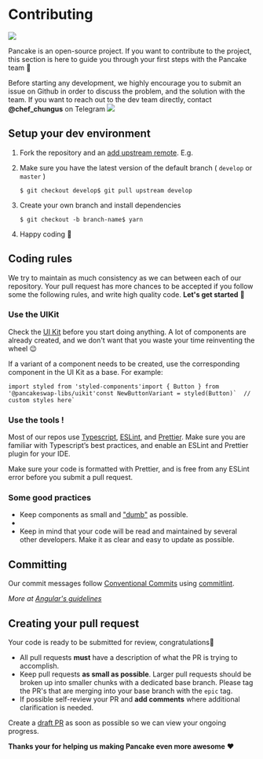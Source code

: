 # Contributing

![](https://gblobscdn.gitbook.com/assets%2F-MHREX7DHcljbY5IkjgJ%2F-MbKS2mFRDg91ZWCu1Fz%2F-MbKZ6RWPn-lpd84iP22%2Fdocs%20masthead%20\(18\).png?alt=media\&token=4447fa07-2e56-48de-b4f6-16316b83f3dd)

Pancake is an open-source project. If you want to contribute to the project, this section is here to guide you through your first steps with the Pancake team 🥞

Before starting any development, we highly encourage you to submit an issue on Github in order to discuss the problem, and the solution with the team. If you want to reach out to the dev team directly, contact **@chef\_chungus** on Telegram ![](https://firebasestorage.googleapis.com/v0/b/gitbook-28427.appspot.com/o/assets%2F-MHREX7DHcljbY5IkjgJ%2F-MQGgFwNps60bbH7yY91%2F-MQGkpAKkjaKCYaDRZJk%2FLogo.svg?alt=media\&token=e7a73219-f26f-4702-bb12-ed8d9dedc658)

## Setup your dev environment <a href="#setup-your-dev-environment" id="setup-your-dev-environment"></a>

1. Fork the repository and an [add upstream remote](https://docs.github.com/en/free-pro-team@latest/github/collaborating-with-issues-and-pull-requests/configuring-a-remote-for-a-fork). E.g.
2.  Make sure you have the latest version of the default branch ( `develop` or `master` )

    ```
    $ git checkout develop$ git pull upstream develop
    ```
3.  Create your own branch and install dependencies

    ```
    $ git checkout -b branch-name$ yarn
    ```
4. Happy coding 🎉

## Coding rules <a href="#coding-rules" id="coding-rules"></a>

We try to maintain as much consistency as we can between each of our repository. Your pull request has more chances to be accepted if you follow some the following rules, and write high quality code. **Let's get started** 💪

### Use the UIKit <a href="#use-the-uikit" id="use-the-uikit"></a>

Check the [UI Kit](https://github.com/pancakeswap/pancake-uikit) before you start doing anything. A lot of components are already created, and we don't want that you waste your time reinventing the wheel 😉

If a variant of a component needs to be created, use the corresponding component in the UI Kit as a base. For example:

```
import styled from 'styled-components'import { Button } from '@pancakeswap-libs/uikit'​const NewButtonVariant = styled(Button)`  // custom styles here`
```

### Use the tools ! <a href="#use-the-tools" id="use-the-tools"></a>

Most of our repos use [Typescript](https://www.typescriptlang.org/docs), [ESLint](https://eslint.org/docs/user-guide/getting-started), and [Prettier](https://prettier.io). Make sure you are familiar with Typescript’s best practices, and enable an ESLint and Prettier plugin for your IDE.

Make sure your code is formatted with Prettier, and is free from any ESLint error before you submit a pull request.

### Some good practices <a href="#some-good-practices" id="some-good-practices"></a>

* Keep components as small and ["dumb"](https://en.wikipedia.org/wiki/Pure\_function) as possible.
*
* Keep in mind that your code will be read and maintained by several other developers. Make it as clear and easy to update as possible.

## Committing <a href="#committing" id="committing"></a>

Our commit messages follow [Conventional Commits](https://www.conventionalcommits.org/en/v1.0.0/) using [commitlint](https://commitlint.js.org/#/).‌

_More at_ [_Angular's guidelines_](https://github.com/angular/angular/blob/22b96b9/CONTRIBUTING.md#type)_​_

## Creating your pull request  <a href="#creating-your-pull-request" id="creating-your-pull-request"></a>

Your code is ready to be submitted for review, congratulations🥳

* All pull requests **must** have a description of what the PR is trying to accomplish.
* Keep pull requests **as small as possible**. Larger pull requests should be broken up into smaller chunks with a dedicated base branch. Please tag the PR's that are merging into your base branch with the `epic` tag.
* If possible self-review your PR and **add comments** where additional clarification is needed.

Create a [draft PR](https://github.blog/2019-02-14-introducing-draft-pull-requests/) as soon as possible so we can view your ongoing progress.

**Thanks your for helping us making Pancake even more awesome** ❤
